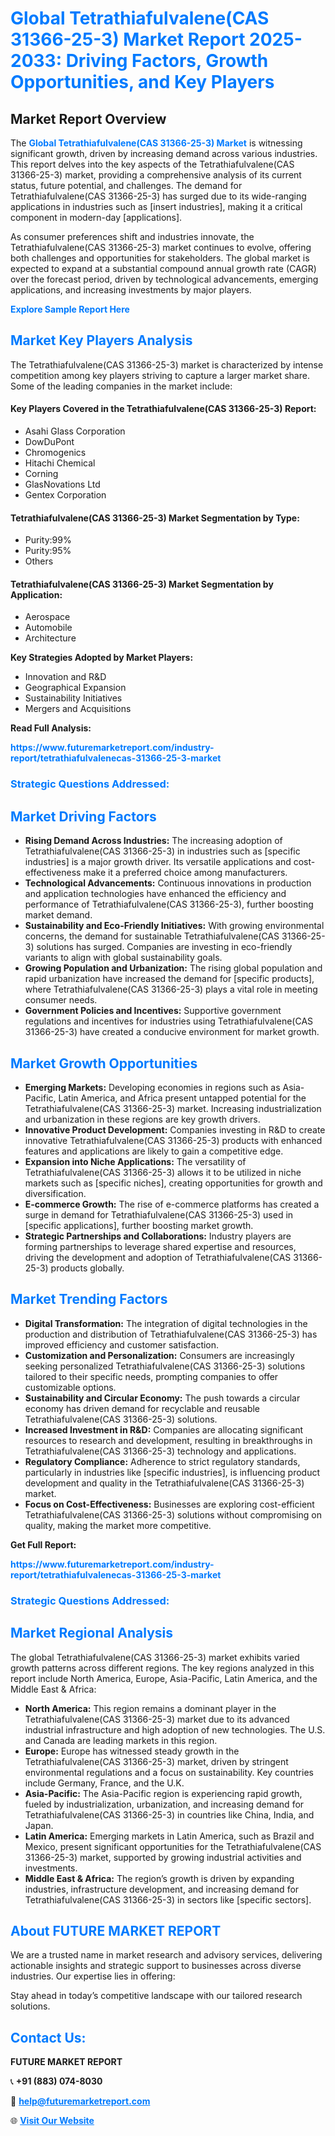 <h1 style="color: #007BFF;">Global Tetrathiafulvalene(CAS 31366-25-3) Market Report 2025-2033: Driving Factors, Growth Opportunities, and Key Players</h1>

<section id="overview">
<h2>Market Report Overview</h2>
<p>The <a href="https://www.futuremarketreport.com/industry-report/tetrathiafulvalenecas-31366-25-3-market" style="color: #007BFF; text-decoration: none;"><strong>Global Tetrathiafulvalene(CAS 31366-25-3) Market</strong></a> is witnessing significant growth, driven by increasing demand across various industries. This report delves into the key aspects of the Tetrathiafulvalene(CAS 31366-25-3) market, providing a comprehensive analysis of its current status, future potential, and challenges. The demand for Tetrathiafulvalene(CAS 31366-25-3) has surged due to its wide-ranging applications in industries such as [insert industries], making it a critical component in modern-day [applications].</p>
<p>As consumer preferences shift and industries innovate, the Tetrathiafulvalene(CAS 31366-25-3) market continues to evolve, offering both challenges and opportunities for stakeholders. The global market is expected to expand at a substantial compound annual growth rate (CAGR) over the forecast period, driven by technological advancements, emerging applications, and increasing investments by major players.</p>
</section>

<section id="overview">
<p><a href="https://www.futuremarketreport.com/request-sample/reportId=114627" style="color: #007BFF; text-decoration: none;"><strong>Explore Sample Report Here</strong></a></p>
</section>

<section id="key-players">
<h2 style="color: #007BFF;">Market Key Players Analysis</h2>
<p>The Tetrathiafulvalene(CAS 31366-25-3) market is characterized by intense competition among key players striving to capture a larger market share. Some of the leading companies in the market include:</p>
<h4>Key Players Covered in the Tetrathiafulvalene(CAS 31366-25-3) Report:</h4>
<ul><li>Asahi Glass Corporation</li><li>DowDuPont</li><li>Chromogenics</li><li>Hitachi Chemical</li><li>Corning</li><li>GlasNovations Ltd</li><li>Gentex Corporation</li></ul>
<h4>Tetrathiafulvalene(CAS 31366-25-3) Market Segmentation by Type:</h4>
<ul><li>Purity:99%</li><li>Purity:95%</li><li>Others</li></ul>

<h4>Tetrathiafulvalene(CAS 31366-25-3) Market Segmentation by Application:</h4>
<ul><li>Aerospace</li><li>Automobile</li><li>Architecture</li></ul>
<p><strong>Key Strategies Adopted by Market Players:</strong></p>
<ul>
<li>Innovation and R&D</li>
<li>Geographical Expansion</li>
<li>Sustainability Initiatives</li>
<li>Mergers and Acquisitions</li>
</ul>
</section>

<section>
<p><strong>Read Full Analysis: </strong></p><a href="https://www.futuremarketreport.com/industry-report/tetrathiafulvalenecas-31366-25-3-market" style="color: #007BFF; text-decoration: none;"><strong>https://www.futuremarketreport.com/industry-report/tetrathiafulvalenecas-31366-25-3-market</strong></a>
<h3 style="color: #007BFF;">Strategic Questions Addressed:</h3>
</section>

<section id="driving-factors">
<h2 style="color: #007BFF;">Market Driving Factors</h2>
<ul>
<li><strong>Rising Demand Across Industries:</strong> The increasing adoption of Tetrathiafulvalene(CAS 31366-25-3) in industries such as [specific industries] is a major growth driver. Its versatile applications and cost-effectiveness make it a preferred choice among manufacturers.</li>
<li><strong>Technological Advancements:</strong> Continuous innovations in production and application technologies have enhanced the efficiency and performance of Tetrathiafulvalene(CAS 31366-25-3), further boosting market demand.</li>
<li><strong>Sustainability and Eco-Friendly Initiatives:</strong> With growing environmental concerns, the demand for sustainable Tetrathiafulvalene(CAS 31366-25-3) solutions has surged. Companies are investing in eco-friendly variants to align with global sustainability goals.</li>
<li><strong>Growing Population and Urbanization:</strong> The rising global population and rapid urbanization have increased the demand for [specific products], where Tetrathiafulvalene(CAS 31366-25-3) plays a vital role in meeting consumer needs.</li>
<li><strong>Government Policies and Incentives:</strong> Supportive government regulations and incentives for industries using Tetrathiafulvalene(CAS 31366-25-3) have created a conducive environment for market growth.</li>
</ul>
</section>

<section id="growth-opportunities">
<h2 style="color: #007BFF;">Market Growth Opportunities</h2>
<ul>
<li><strong>Emerging Markets:</strong> Developing economies in regions such as Asia-Pacific, Latin America, and Africa present untapped potential for the Tetrathiafulvalene(CAS 31366-25-3) market. Increasing industrialization and urbanization in these regions are key growth drivers.</li>
<li><strong>Innovative Product Development:</strong> Companies investing in R&D to create innovative Tetrathiafulvalene(CAS 31366-25-3) products with enhanced features and applications are likely to gain a competitive edge.</li>
<li><strong>Expansion into Niche Applications:</strong> The versatility of Tetrathiafulvalene(CAS 31366-25-3) allows it to be utilized in niche markets such as [specific niches], creating opportunities for growth and diversification.</li>
<li><strong>E-commerce Growth:</strong> The rise of e-commerce platforms has created a surge in demand for Tetrathiafulvalene(CAS 31366-25-3) used in [specific applications], further boosting market growth.</li>
<li><strong>Strategic Partnerships and Collaborations:</strong> Industry players are forming partnerships to leverage shared expertise and resources, driving the development and adoption of Tetrathiafulvalene(CAS 31366-25-3) products globally.</li>
</ul>
</section>

<section id="trending-factors">
<h2 style="color: #007BFF;">Market Trending Factors</h2>
<ul>
<li><strong>Digital Transformation:</strong> The integration of digital technologies in the production and distribution of Tetrathiafulvalene(CAS 31366-25-3) has improved efficiency and customer satisfaction.</li>
<li><strong>Customization and Personalization:</strong> Consumers are increasingly seeking personalized Tetrathiafulvalene(CAS 31366-25-3) solutions tailored to their specific needs, prompting companies to offer customizable options.</li>
<li><strong>Sustainability and Circular Economy:</strong> The push towards a circular economy has driven demand for recyclable and reusable Tetrathiafulvalene(CAS 31366-25-3) solutions.</li>
<li><strong>Increased Investment in R&D:</strong> Companies are allocating significant resources to research and development, resulting in breakthroughs in Tetrathiafulvalene(CAS 31366-25-3) technology and applications.</li>
<li><strong>Regulatory Compliance:</strong> Adherence to strict regulatory standards, particularly in industries like [specific industries], is influencing product development and quality in the Tetrathiafulvalene(CAS 31366-25-3) market.</li>
<li><strong>Focus on Cost-Effectiveness:</strong> Businesses are exploring cost-efficient Tetrathiafulvalene(CAS 31366-25-3) solutions without compromising on quality, making the market more competitive.</li>
</ul>
</section>

<section>
<p><strong>Get Full Report: </strong></p><a href="https://www.futuremarketreport.com/industry-report/tetrathiafulvalenecas-31366-25-3-market" style="color: #007BFF; text-decoration: none;"><strong>https://www.futuremarketreport.com/industry-report/tetrathiafulvalenecas-31366-25-3-market</strong></a>
<h3 style="color: #007BFF;">Strategic Questions Addressed:</h3>
</section>


<section id="regional-analysis">
<h2 style="color: #007BFF;">Market Regional Analysis</h2>
<p>The global Tetrathiafulvalene(CAS 31366-25-3) market exhibits varied growth patterns across different regions. The key regions analyzed in this report include North America, Europe, Asia-Pacific, Latin America, and the Middle East & Africa:</p>
<ul>
<li><strong>North America:</strong> This region remains a dominant player in the Tetrathiafulvalene(CAS 31366-25-3) market due to its advanced industrial infrastructure and high adoption of new technologies. The U.S. and Canada are leading markets in this region.</li>
<li><strong>Europe:</strong> Europe has witnessed steady growth in the Tetrathiafulvalene(CAS 31366-25-3) market, driven by stringent environmental regulations and a focus on sustainability. Key countries include Germany, France, and the U.K.</li>
<li><strong>Asia-Pacific:</strong> The Asia-Pacific region is experiencing rapid growth, fueled by industrialization, urbanization, and increasing demand for Tetrathiafulvalene(CAS 31366-25-3) in countries like China, India, and Japan.</li>
<li><strong>Latin America:</strong> Emerging markets in Latin America, such as Brazil and Mexico, present significant opportunities for the Tetrathiafulvalene(CAS 31366-25-3) market, supported by growing industrial activities and investments.</li>
<li><strong>Middle East & Africa:</strong> The region’s growth is driven by expanding industries, infrastructure development, and increasing demand for Tetrathiafulvalene(CAS 31366-25-3) in sectors like [specific sectors].</li>
</ul>
</section>

<footer>
<h2 style="color: #007BFF;">About FUTURE MARKET REPORT</h2>
<p>We are a trusted name in market research and advisory services, delivering actionable insights and strategic support to businesses across diverse industries. Our expertise lies in offering:</p>

<p>Stay ahead in today’s competitive landscape with our tailored research solutions.</p>

<h2 style="color: #007BFF;">Contact Us:</h2>
<p><strong>FUTURE MARKET REPORT</strong></p>
<p>📞 <strong>+91 (883) 074-8030</strong></p>
<p>📧 <strong><a href="mailto:help@futuremarketreport.com" style="color: #007BFF;">help@futuremarketreport.com</a></strong></p>
<p>🌐 <strong><a href="https://www.futuremarketreport.com/" style="color: #007BFF;">Visit Our Website</a></strong></p>
</footer>
